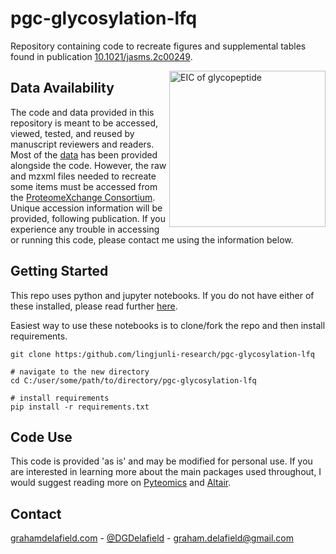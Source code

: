 # pgc-glycosylation-lfq
Repository containing code to recreate figures and supplemental tables found in publication [10.1021/jasms.2c00249](https://pubs.acs.org/doi/full/10.1021/jasms.2c00249).

<img src="https://github.com/lingjunli-research/pgc-glycosylation-lfq/blob/main/images/ReadmeImg.png" align="right"
     alt="EIC of glycopeptide" height="250">
     




## Data Availability
The code and data provided in this repository is meant to be accessed, viewed, tested, and reused by manuscript reviewers and readers. Most of the [data](https://github.com/lingjunli-research/pgc-glycosylation-lfq/blob/main/N_Glycosylation_Results) has been provided alongside the code. However, the raw and mzxml files needed to recreate some items must be accessed from the [ProteomeXchange Consortium](http://www.proteomexchange.org/). Unique accession information will be provided, following publication. If you experience any trouble in accessing or running this code, please contact me using the information below. 


## Getting Started
This repo uses python and jupyter notebooks. If you do not have either of these installed, please read further [here](https://jupyter-notebook-beginner-guide.readthedocs.io/en/latest/install.html).


Easiest way to use these notebooks is to clone/fork the repo and then install requirements.
```
git clone https:/github.com/lingjunli-research/pgc-glycosylation-lfq

# navigate to the new directory
cd C:/user/some/path/to/directory/pgc-glycosylation-lfq

# install requirements
pip install -r requirements.txt
```

## Code Use
This code is provided 'as is' and may be modified for personal use. If you are interested in learning more about the main packages used throughout, I would suggest reading more on [Pyteomics](https://pyteomics.readthedocs.io/en/latest/) and [Altair](https://altair-viz.github.io/).


## Contact
[grahamdelafield.com](https://grahamdelafield.github.io) - [@DGDelafield](https://twitter.com/DGDelafield) - graham.delafield@gmail.com
